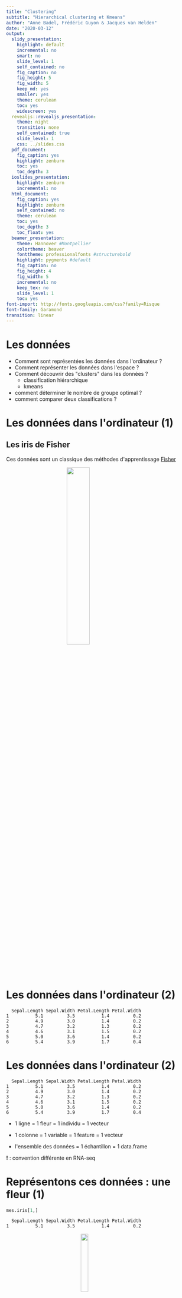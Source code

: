```yaml
---
title: "Clustering"
subtitle: "Hierarchical clustering et Kmeans"
author: "Anne Badel, Frédéric Guyon & Jacques van Helden"
date: "2020-03-12"
output:
  slidy_presentation:
    highlight: default
    incremental: no
    smart: no
    slide_level: 1
    self_contained: no
    fig_caption: no
    fig_height: 5
    fig_width: 5
    keep_md: yes
    smaller: yes
    theme: cerulean
    toc: yes
    widescreen: yes
  revealjs::revealjs_presentation:
    theme: night
    transition: none
    self_contained: true
    slide_level: 1
    css: ../slides.css
  pdf_document:
    fig_caption: yes
    highlight: zenburn
    toc: yes
    toc_depth: 3
  ioslides_presentation:
    highlight: zenburn
    incremental: no
  html_document:
    fig_caption: yes
    highlight: zenburn
    self_contained: no
    theme: cerulean
    toc: yes
    toc_depth: 3
    toc_float: yes
  beamer_presentation:
    theme: Hannover #Montpellier
    colortheme: beaver
    fonttheme: professionalfonts #structurebold
    highlight: pygments #default
    fig_caption: no
    fig_height: 4
    fig_width: 5
    incremental: no
    keep_tex: no
    slide_level: 1
    toc: yes
font-import: http://fonts.googleapis.com/css?family=Risque
font-family: Garamond
transition: linear
---
```







# Les données

- Comment sont représentées les données dans l'ordinateur ?
- Comment représenter les données dans l'espace ?
- Comment découvrir des "clusters" dans les données ?
  - classification hiérarchique
  - kmeans
- comment déterminer le nombre de groupe optimal ?
- comment comparer deux classifications ?

# Les données dans l'ordinateur (1)

## Les iris de Fisher 
Ces données sont un classique des méthodes d'apprentissage [Fisher](https://onlinelibrary.wiley.com/doi/epdf/10.1111/j.1469-1809.1936.tb02137.x)

<img src="img/iris_petal_sepal.png" width="35%" style="display: block; margin: auto;" />

# Les données dans l'ordinateur (2)


```
  Sepal.Length Sepal.Width Petal.Length Petal.Width
1          5.1         3.5          1.4         0.2
2          4.9         3.0          1.4         0.2
3          4.7         3.2          1.3         0.2
4          4.6         3.1          1.5         0.2
5          5.0         3.6          1.4         0.2
6          5.4         3.9          1.7         0.4
```

# Les données dans l'ordinateur (2)


```
  Sepal.Length Sepal.Width Petal.Length Petal.Width
1          5.1         3.5          1.4         0.2
2          4.9         3.0          1.4         0.2
3          4.7         3.2          1.3         0.2
4          4.6         3.1          1.5         0.2
5          5.0         3.6          1.4         0.2
6          5.4         3.9          1.7         0.4
```

- 1 ligne = 1 fleur = 1 individu = 1 vecteur

- 1 colonne = 1 variable = 1 feature = 1 vecteur

- l'ensemble des données = 1 échantillon = 1 data.frame

**!** : convention différente en RNA-seq

# Représentons ces données : une fleur (1)


```r
mes.iris[1,]
```

```
  Sepal.Length Sepal.Width Petal.Length Petal.Width
1          5.1         3.5          1.4         0.2
```

<img src="img/440px-Iris_versicolor_3.jpg" width="20%" style="display: block; margin: auto;" />

Comment représenter cette fleur ?

- par un point !

Dans quel espace de réprésentation ?

# Représentons ces données : une fleur (2)


```r
plot(mes.iris[1,1:2])
```

<img src="figures/irisDeFisher_unnamed-chunk-5-1.png" width="40%" style="display: block; margin: auto;" />

Dans le plan, un point de coordonnées :

- x = 5.1
- y = 3.5

représenté par un vecteur $v2 = ($ 5.1 $,$ 3.5$)$ dans $\mathbb{R}^2$

# Représentons ces données : une fleur (3) 



Dans l'espace, un point de coordonnées :

- x = 5.1
- y = 3.5
- z = 1.4

<img src="img/fleur3D.png" width="40%" style="display: block; margin: auto;" />

représenté par un vecteur $v3 = ($ 5.1 $,$ 3.5 $,$ 1.4$)$ dans $\mathbb{R}^3$

# Représentons ces données : toutes les fleurs (4)

= un nuage de points dans un espace à 4 dimensions

  - chaque point est représenté par un vecteur dans $\mathbb{R}^4$
  - le nuage de points est représenté par une matrice à n et p (= 4 dimensions)
    + n = nombre de lignes = nombre d'individus = taille de l'échantillon
    + p = nombre de colonnes = nombre de variables décrivant l'échantillon

= PAS de représentation possible (pour l'instant)


# Représentons ces données : une variable à la fois (1)

<img src="figures/irisDeFisher_unnamed-chunk-8-1.png" width="60%" style="display: block; margin: auto;" />

# Représentons ces données : deux variables à la fois (2)

<img src="figures/irisDeFisher_unnamed-chunk-9-1.png" width="50%" style="display: block; margin: auto;" />

# Il faut tenir compte de toutes les dimensions

c'est à dire de toutes les variables à notre disposition

# Clustering et classification (termes anglais)

On a une **information** sur nos données

- variables quantitatives = vecteur de réels
 
**Clustering** : on cherche à mettre en évidence des groupes dans les données

- le clustering appartient aux méthodes dites **non supervisées**, ou descriptives

# Clustering et classification (termes anglais)

On a une **information** sur nos données

**Clustering** : on cherche à mettre en évidence des groupes dans les données

**Classification** :

- on connaît le partitionnement de notre jeu de données
    
  + variables quantitatives = vecteur de réels
  + ET
  + variable qualitative = groupe (cluster) d'appartenance = vecteurs de entiers / niveau d'un facteur
  + on cherche à prédire le groupe (la classe) de nouvelles données

- la classification appartient aux méthodes dites **supervisées**, ou prédictives

# Clustering

<div class="figure" style="text-align: center">
<img src="img/figure1.png" alt="données simulées : y a-t-il des groupes ?" width="45%" />
<p class="caption">données simulées : y a-t-il des groupes ?</p>
</div>


# Géométrie et distances (1)

On considère les données comme des points de $\mathbb{R}^n$ 

<img src="figures/irisDeFisher_unnamed-chunk-10-1.png" width="30%" style="display: block; margin: auto;" />

$\mathbb{R}^n$ : espace Euclidien à $n$ dimensions, où 

- chaque dimension représente une des variables observées;
- un individu est décrit comme un vecteur à $n$ valeurs, qui correspond à un point dans cet espace. 

# Géométrie et distances (2)

On considère les données comme des points de $R^n$ (*)

- géométrie donnée par distances
- distances = dissimilarités imposées par le problème
- dissimilarités $\longrightarrow$ permettent visualisation de l'ensemble des points

<img src="figures/irisDeFisher_unnamed-chunk-11-1.png" width="30%" style="display: block; margin: auto;" />

# Géométrie et distances (3)

Sur la base d'une distance (souvent euclidienne)

- Clustering :

  + Méthode agglomérative ou hierarchical clustering
  + Moyennes mobiles ou K-means : séparation optimale des groupes connaissant le nombre de groupes

# Distances

Définition d'une distance : fonction positive de deux variables

1. $d(x,y) \ge 0$
2. $d(x,y) = d(y,x)$
3. $d(x,y) = 0 \Longleftrightarrow x = y$
4. **Inégalité triangulaire :** $d(x,z) \le$ d(x,y)+d(y,z)

Si 1,2,3 : dissimilarité

# Distance euclidienne

- distance euclidienne ou distance $L_2$:
  $d(x,y)=\sqrt{\sum_i (x_i-y_i)^2}$

# Distance euclidienne et distance de corrélation

<img src="figures/irisDeFisher_cor_vs_euclidian_dist-1.png" width="80%" style="display: block; margin: auto;" />

<table>
 <thead>
  <tr>
   <th style="text-align:left;">   </th>
   <th style="text-align:center;"> distance euclidienne </th>
   <th style="text-align:center;"> coefficient de corrélation </th>
   <th style="text-align:center;"> distance de corrélation </th>
  </tr>
 </thead>
<tbody>
  <tr>
   <td style="text-align:left;"> A - B </td>
   <td style="text-align:center;"> 4.85 </td>
   <td style="text-align:center;"> 0.93 </td>
   <td style="text-align:center;"> 0.07 </td>
  </tr>
  <tr>
   <td style="text-align:left;"> A - C </td>
   <td style="text-align:center;"> 5.59 </td>
   <td style="text-align:center;"> -0.53 </td>
   <td style="text-align:center;"> 1.53 </td>
  </tr>
  <tr>
   <td style="text-align:left;"> B - C </td>
   <td style="text-align:center;"> 1.03 </td>
   <td style="text-align:center;"> -0.67 </td>
   <td style="text-align:center;"> 1.67 </td>
  </tr>
</tbody>
</table>


# Avec R (1) : distance entre deux individus 

- on utilise la fonction `dist()` avec l'option `method = "euclidean", "manhattan", ...` 

<table>
<tbody>
  <tr>
   <td style="text-align:right;"> 2.24 </td>
   <td style="text-align:right;"> 1.48 </td>
   <td style="text-align:right;"> 3.24 </td>
   <td style="text-align:right;"> 4.36 </td>
   <td style="text-align:right;"> 2.53 </td>
  </tr>
  <tr>
   <td style="text-align:right;"> 2.49 </td>
   <td style="text-align:right;"> 3.19 </td>
   <td style="text-align:right;"> 3.00 </td>
   <td style="text-align:right;"> 3.79 </td>
   <td style="text-align:right;"> 3.05 </td>
  </tr>
</tbody>
</table>

distance euclidienne : 4.04

distance de manhattan = 10.68

# Avec R (2) : distance entre individus d'un nuage de points 

- distance euclidienne

```
      41  101  144   77
101 5.35               
144 5.34 0.56          
77  4.15 1.77 1.48     
74  3.75 1.92 1.82 0.73
```

- distance de corrélation : $d = 1-r$

```
        41    101    144     77
101 0.5149                     
144 0.4428 0.0058              
77  0.2965 0.0453 0.0199       
74  0.3125 0.0316 0.0149 0.0052
```

# Avec R (3) : distance entre variables décrivant le nuage de points 


```
             Sepal.Length Sepal.Width Petal.Length
Sepal.Width         1.598                         
Petal.Length        0.115       1.418             
Petal.Width         0.243       1.076        0.064
```

# Distances entre groupes (1)

<img src="figures/irisDeFisher_group_distances_1-1.png" width="60%" style="display: block; margin: auto;" />

# Distances entre groupes (2)

- **Single linkage** : élements les plus proches des 2 groupes

$$D(C_1,C_2) = \min_{i \in C_1, j \in C_2} D(x_i, x_j)$$
  
- **Complete linkage** : éléments les plus éloignés des 2 groupes

$$D(C_1,C_2) = \max_{i \in C_1, j \in C_2} D(x_i, x_j)$$

- **Average linkage** : distance moyenne

$$D(C_1,C_2) = \frac{1}{N_1 N_2} \sum_{i \in C_1, j \in C_2} D(x_i, x_j)$$
  
- **Ward**

$d^2(C_i,C_j) = I_{intra}(C_i \cup C_j)-I_{intra}(C_i)-I_{intra}(C_j)$

$D(C_1,C_2) = \sqrt{\frac{N_1N_2}{N_1 + N_2}} \| m_1 -m_2 \|$

# Distances entre groupes (4)

<img src="img/groupes.png" width="80%" style="display: block; margin: auto;" />

# Les données

Revenons à nos iris de Fisher


# Visualisation des données

On peut ensuite essayer de visualiser les données

  - par un `plot` (**!** ne pas faire si "grosses" données)
  

```r
plot(mes.iris, col = "grey", las = 1)
```

<img src="figures/irisDeFisher_plot_4variables-1.png" width="40%" style="display: block; margin: auto;" />


# Préparation des données (1) : variables de variance nulle


```r
iris.var <- apply(mes.iris, 2, var)
kable(iris.var, digits = 3, col.names = "Variance")
```

<table>
 <thead>
  <tr>
   <th style="text-align:left;">   </th>
   <th style="text-align:right;"> Variance </th>
  </tr>
 </thead>
<tbody>
  <tr>
   <td style="text-align:left;"> Sepal.Length </td>
   <td style="text-align:right;"> 0.686 </td>
  </tr>
  <tr>
   <td style="text-align:left;"> Sepal.Width </td>
   <td style="text-align:right;"> 0.190 </td>
  </tr>
  <tr>
   <td style="text-align:left;"> Petal.Length </td>
   <td style="text-align:right;"> 3.116 </td>
  </tr>
  <tr>
   <td style="text-align:left;"> Petal.Width </td>
   <td style="text-align:right;"> 0.581 </td>
  </tr>
</tbody>
</table>

```r
sum(apply(mes.iris, 2, var) == 0)
```

```
[1] 0
```

# Préparation des données (2) : "Normalisation"

Afin de pouvoir considérer que toutes les variables sont à la même échelle, il est parfois nécessaire de standardiser les données.

- soit 

  - en centrant (ramener la moyenne de chaque variable à $0$)
  

```r
mes.iris.centre <- scale(mes.iris, center = TRUE, scale = FALSE)
```

- soit 

  - en centrant (ramener la moyenne de chaque variable $0$)
  - et mettant à l'échelle (ramener la variance de chaque variable à $1$)


```r
mes.iris.scaled <- scale(mes.iris, center = TRUE, scale = TRUE)
```

- soit en effectuant une transformation des variables, par exemple transformation logarithmique

# On peut visuellement regarder l'effet de la standardisation

- par des boîtes à moustaches (boxplot)

# Centrage sur la moyenne ou la médiane

<img src="figures/irisDeFisher_data_centring-1.png" width="70%" style="display: block; margin: auto;" />

# Mise à l'échelle écart-type ou intervalle interquartile

<img src="figures/irisDeFisher_data_scaling-1.png" width="70%" style="display: block; margin: auto;" />

# Standardisation : centrage et mise à l'échelle

<img src="figures/irisDeFisher_standardization-1.png" width="70%" style="display: block; margin: auto;" />

# La matrice de distance euclidienne



<img src="figures/irisDeFisher_levelplot_euclidian-1.png" width="70%" style="display: block; margin: auto;" />

# La matrice de distance de corrélation

<img src="figures/irisDeFisher_levelplot_cor-1.png" width="70%" style="display: block; margin: auto;" />

# La classification hiérarchique : principe

**classification hiérarchique** : mettre en évidence des liens hiérachiques entre les individus

- classification hiérarchique **ascendante** : partir des individus pour arriver à des classes / cluster
- classification hiérarchique **descendante** : partir d'un groupe qu'on subdivise en sous-groupes /clusters jusqu'à arriver à des individus.

# Notion importante, cf distances

- ressemblance entre individus = distance

  - euclidienne
  - corrélation
- ressemblance entre groupes d'invidus = critère d'aggrégation

  - lien simple
  - lien complet
  - lien moyen
  - critère de Ward

# L'algorithme : étape 1

- départ : n individus = n clusters distincts
- calcul des distances entre tous les individus

  +  choix de la métrique à utiliser en fonction du type de données

- regroupement des 2 individus les plus proches => (n-1) clusters

# au départ

<img src="img/hclust1.png" width="90%" style="display: block; margin: auto;" />


# identification des individus les plus proches

<img src="img/hclust2.png" width="90%" style="display: block; margin: auto;" />


# construction du dendrogramme

<img src="img/hclust3.png" width="90%" style="display: block; margin: auto;" />

# étape j :

- calcul des dissemblances entre chaque groupe obtenu à l'étape $(j-1)$

- regroupement des deux groupes les plus proches => $(n-j)$ clusters
  
# calcul des nouveaux représentants 'BE' et 'CD'

<img src="img/hclust4.png" width="90%" style="display: block; margin: auto;" />

# calcul des distances de l'individu restant 'A' aux points moyens

<img src="img/hclust5.png" width="90%" style="display: block; margin: auto;" />


# A est plus proche de ...

<img src="img/hclust6.png" width="90%" style="display: block; margin: auto;" />

# dendrogramme

<img src="img/hclust7.png" width="90%" style="display: block; margin: auto;" />

# pour finir

<img src="img/hclust8.png" width="90%" style="display: block; margin: auto;" />

---

- à l'étape $(n-1)$, tous les individus sont regroupés dans un même cluster

# dendrogramme final

<img src="img/hclust9.png" width="70%" style="display: block; margin: auto;" />

# Je ne fais pas attention à ce que je fais ...

... c'est à dire aux options des fonctions `dist()` et `hclust()`

<img src="figures/irisDeFisher_dont_care-1.png" width="60%" style="display: block; margin: auto;" />

<img src="figures/irisDeFisher_dont_care_norm-1.png" width="60%" style="display: block; margin: auto;" />


```r
par(mfrow = c(2, 1))
plot(iris.hclust, hang = -1, cex = 0.5, main = "Données brutes")
plot(iris.scale.hclust, hang = -1, cex = 0.5, main = "Normalisées")
```

<img src="figures/irisDeFisher_dont_care_raw_vs_norm-1.png" width="80%" style="display: block; margin: auto;" />

# En utilisant une autre métrique

<img src="figures/irisDeFisher_hclust_euclidian_vs_manhattan-1.png" width="80%" style="display: block; margin: auto;" />

# En utilisant un autre critère d'aggrégation

<img src="figures/irisDeFisher_linkage_rule-1.png" width="80%" style="display: block; margin: auto;" />

---

# En conclusion

- Faire attention au données

  + données manquantes
  + données invariantes
  + données normalisées
  
- Choisir la distance et le critère d'aggrégation adaptés à nos données

---

# Les heatmap


```r
pheatmap::pheatmap(mes.iris, clustering.method = "ward.D2")
```

<img src="figures/irisDeFisher_pheatmap-1.png" width="60%" style="display: block; margin: auto;" />

```r
pheatmap::pheatmap(mes.iris.scaled, clustering.method = "ward.D2")
```

<img src="figures/irisDeFisher_pheatmap-2.png" width="60%" style="display: block; margin: auto;" />

```r
pheatmap::pheatmap(mes.iris, scale = "column", clustering.method = "ward.D2")
```

<img src="figures/irisDeFisher_pheatmap-3.png" width="60%" style="display: block; margin: auto;" />

```r
pheatmap::pheatmap(mes.iris, scale = "row", clustering.method = "ward.D2")
```

<img src="figures/irisDeFisher_pheatmap-4.png" width="60%" style="display: block; margin: auto;" />

# Les k-means

Les individus dans le plan

<img src="img/kmeans0.png" width="80%" style="display: block; margin: auto;" />

=> faire apparaitres des classes / des clusters

# L'algorithme

## étape 1 :

- $k$ centres provisoires tirés au hasard
- $k$ clusters créés à partir des centres en regroupant les individus les plus proches de chaque centre
- obtention de la partition $P_0$ 

---

## Choix des centres provisoires 

<img src="img/kmeans1.png" width="80%" style="display: block; margin: auto;" />


---

## Calcul des distances aux centres provisoires 

<img src="img/kmeans2.png" width="80%" style="display: block; margin: auto;" />

---

## Affectation à un cluster

<img src="img/kmeans3.png" width="80%" style="display: block; margin: auto;" />

---

## Calcul des nouveaux centres de classes

## Etape j :

- construction des centres de gravité des k clusters construits à l’étape $(j-1)$

- $k$ nouveaux clusters créés à partir des nouveaux centres suivant la même règle qu’à l’étape $0$

- obtention de la partition $P_j$

<img src="img/kmeans4.png" width="80%" style="display: block; margin: auto;" />

---

## Fin : 

- l’algorithme converge vers une partition stable

## Arrêt : 

- lorsque la partition reste la même, ou lorsque la variance intra-cluster ne décroit plus, ou lorsque le nombre maximal d’itérations est atteint.

<img src="img/kmeans5.png" width="80%" style="display: block; margin: auto;" />

---

## Un premier k-means en 5 groupes


```r
iris.scale.kmeans5 <- kmeans(mes.iris.scaled, center=5)
iris.scale.kmeans5
```

```
K-means clustering with 5 clusters of sizes 23, 48, 34, 16, 29

Cluster means:
  Sepal.Length Sepal.Width Petal.Length Petal.Width
1   -0.3516137  -1.3285553    0.1026061  0.01228268
2    0.3804044  -0.3896455    0.6067908  0.56390985
3   -1.1924784   0.4015443   -1.3090939 -1.26089024
4   -0.6259564   1.8042613   -1.2826445 -1.22905673
5    1.3926646   0.2323817    1.1567451  1.21327591

Clustering vector:
  [1] 3 3 3 3 4 4 3 3 3 3 4 3 3 3 4 4 4 3 4 4 3 4 3 3 3 3 3 3 3 3 3 3 4 4 3 3 4 4 3 3 3 3 3 3 4 3 4 3 4 3 5 2 5 1 2 2 2 1 2 1 1 2 1 2 1 2 2 1 1 1 2 2 2 2 2 2 2 2 2 1 1 1 1 2 2 2 2 1 2 1 1 2 1 1 1 2 2 2 1 1 5 2 5 2 5 5 1 5 2 5 5 2 5 2 2 5 2 5 5 1 5 2 5 2 5 5 2 2 2 5 5 5 2 2 2 5 5 2 2 5 5 5 2 5 5 5 2
[148] 2 5 2

Within cluster sum of squares by cluster:
[1] 13.68659 27.83013 15.97485  6.45758 26.89129
 (between_SS / total_SS =  84.8 %)

Available components:

[1] "cluster"      "centers"      "totss"        "withinss"     "tot.withinss" "betweenss"    "size"         "iter"         "ifault"      
```

# Comment déterminer le nombre de clusters ? (1)

Ces méthodes non supervisées, sont sans *a priori* sur la structure, le nombre de groupe, des données.

rappel : un cluster est composé

- d'individus qui se ressemblent
- d'individus très différents des individus de ceux des autres clusters


# Comment déterminer le nombre de clusters ? (2)
  
- si les individus d’un même cluster sont proches

  - homogénéité maximale à l’intérieur de chaque cluster => variance intra faible

- si les individus de 2 clusters différents sont éloignés => variance inter forte

  - hétérogénéité maximale entre chaque cluster
    
# Comment déterminer le nombre de clusters ? avec la classification hiérarchique

La coupure de l’arbre à un niveau donné construit une partition. la coupure doit se faire :

- après les agrégations correspondant à des valeurs peu élevées de l’indice

- avant les agrégations correspondant à des niveaux élevés de l’indice, qui dissocient les groupes bien distincts dans la population.

---


```r
plot(iris.scale.hclust.ward, hang = -1, cex = 0.5)
```

<img src="figures/irisDeFisher_plot_iris_ward-1.png" width="95%" style="display: block; margin: auto;" />

# Comment déterminer le nombre de clusters ? avec les kmeans

<img src="figures/irisDeFisher_unnamed-chunk-19-1.png" width="50%" style="display: block; margin: auto;" />

# Comparaison des résultats des deux clustering

- par une table

<table>
<tbody>
  <tr>
   <td style="text-align:center;"> 29 </td>
   <td style="text-align:center;"> 0 </td>
   <td style="text-align:center;"> 0 </td>
  </tr>
  <tr>
   <td style="text-align:center;"> 4 </td>
   <td style="text-align:center;"> 16 </td>
   <td style="text-align:center;"> 0 </td>
  </tr>
  <tr>
   <td style="text-align:center;"> 0 </td>
   <td style="text-align:center;"> 5 </td>
   <td style="text-align:center;"> 25 </td>
  </tr>
  <tr>
   <td style="text-align:center;"> 0 </td>
   <td style="text-align:center;"> 0 </td>
   <td style="text-align:center;"> 45 </td>
  </tr>
  <tr>
   <td style="text-align:center;"> 0 </td>
   <td style="text-align:center;"> 0 </td>
   <td style="text-align:center;"> 26 </td>
  </tr>
</tbody>
</table>

# Pros et cons des différents algorithmes

| Algorithme | Pros | Cons |
|-------------|------------------------------|------------------------|
| **Hiérarchique** | L'arbre reflète la nature imbriquée de tous les sous-clusters | Complexité quadratique (mémoire et temps de calcul) $\rightarrow$ quadruple chaque fois qu'on double le nombre d'individus  |
| | Permet une visualisation couplée dendrogramme (groupes) + heatmap (profils individuels) | |
| | Choix a posteriori du nombre de clusters | |
| **K-means** | Rapide (linéaire en temps), peut traiter des jeux de données énormes (centaines de milliers de pics ChIP-seq) | Positions initiales des centres est aléatoire $\rightarrow$ résultats changent d'une exécution à l'autre |
| | | Distance euclidienne (pas appropriée pour transcriptome par exemple) |

# Visualisation des données - coloration par espèces


```r
species.colors <- c(setosa = "#BB44DD", virginica = "#AA0044", versicolor = "#4400FF")
plot(mes.iris, col = species.colors[iris$Species], cex = 0.7)
```

<img src="figures/irisDeFisher_plot_4variables_variety-1.png" width="50%" style="display: block; margin: auto;" />

# Supplementary materials

POUR ALLER PLUS LOIN

# Distances utilisées dans R (1)

- distance euclidienne ou distance $L_2$:
  $d(x,y)=\sqrt{\sum_i (x_i-y_i)^2}$
  
- distance de manahattan ou distance $L_1$:
  $d(x,y)=\sum_i |x_i-y_i|$
    
- distance du maximum ou L-infinis, $L_\infty$:
  $d(x,y)=\max_i |x_i-y_i|$
    
<img src="img/distance.png" width="50%" style="display: block; margin: auto;" />


# Distances utilisées dans R (2)

- distance de Minkowski $l_p$:
$$d(x,y)=\sqrt[p]{\sum_i (|x_i-y_i|^p}$$

- distance de Canberra (x et y valeurs positives):
$$d(x,y)=\sum_i \frac{x_i-y_i}{x_i+y_i}$$

- distance binaire ou distance de Jaccard ou Tanimoto: proportion de propriétés communes



  
**Note** : lors du TP, sur les données d'expression RNA-seq, nous utiliserons le **coefficient de corrélation de Spearman** et la distance dérivée, $d_c = 1-r$

# Autres distances non géométriques (pour information)

Utilisées en bio-informatique:

- Distance de **Hamming**: nombre de remplacements de caractères (substitutions)

- Distance de **Levenshtein**: nombre de substitutions, insertions, deletions entre deux chaînes de caractères

$$d("BONJOUR", "BONSOIR")=2$$

- Distance d'**alignements**: distances de Levenshtein avec poids (par ex. matrices BLOSSUM)

- Distances d'**arbre** (Neighbor Joining)

- Distances **ultra-métriques** (phylogénie UPGMA)


# Distances plus classiques en génomique

Il existe d'autres mesures de distances, plus ou moins adaptées à chaque problématique :

- **Jaccard** (comparaison d'ensembles): $J_D = \frac{A \cap B}{A \cup B}$

- Distance du $\chi^2$ (comparaison de tableau d'effectifs)

Ne sont pas des distances, mais indices de dissimilarité :

- **Bray-Curtis** (en écologie, comparaison d'abondance d'espèces)
- **Jensen-Shannon** (comparaison de distributions)
# Distance avec R : indice de Jaccard

- ou pour des distances particulières, par exemple l'indice de Jaccard :
<table>
<tbody>
  <tr>
   <td style="text-align:left;"> v.a </td>
   <td style="text-align:center;"> 0 </td>
   <td style="text-align:center;"> 1 </td>
   <td style="text-align:center;"> 0 </td>
   <td style="text-align:center;"> 0 </td>
   <td style="text-align:center;"> 0 </td>
   <td style="text-align:center;"> 0 </td>
   <td style="text-align:center;"> 0 </td>
  </tr>
  <tr>
   <td style="text-align:left;"> v.b </td>
   <td style="text-align:center;"> 0 </td>
   <td style="text-align:center;"> 1 </td>
   <td style="text-align:center;"> 0 </td>
   <td style="text-align:center;"> 0 </td>
   <td style="text-align:center;"> 0 </td>
   <td style="text-align:center;"> 1 </td>
   <td style="text-align:center;"> 0 </td>
  </tr>
  <tr>
   <td style="text-align:left;"> v.c </td>
   <td style="text-align:center;"> 0 </td>
   <td style="text-align:center;"> 1 </td>
   <td style="text-align:center;"> 0 </td>
   <td style="text-align:center;"> 0 </td>
   <td style="text-align:center;"> 0 </td>
   <td style="text-align:center;"> 0 </td>
   <td style="text-align:center;"> 0 </td>
  </tr>
</tbody>
</table>

```
          v.a       v.b
v.b 0.3333333          
v.c 0.0000000 0.3333333
```

# Comparaison de clustering: Rand Index

Mesure de similarité entre deux clustering

à partir du nombre de fois que les classifications sont d'accord

$$R=\frac{m+s}{t}$$

- m=nombre de paires dans la même classe dans les deux classifications
- s=nombre de paires séparées dans les deux classifications
- t=nombre de paires totales

# Comparaison de clustering: Adjusted Rand Index

$$ ARI=\frac{RI-Expected RI}{Max RI -Expected RI}$$

- ARI=RI normalisé
- Prend en compte la taille des classes
- ARI=1 pour classification identique
- ARI $\simeq$ 0 pour classification aléatoire (peut être <0)
- Adapté pour nombre de classe différent entre les deux classifications
et taille de classe différente


# Comparaison de clustering: Rand Index

Mesure de similarité entre deux clustering

à partir du nombre de fois que les classifications sont d'accord

$$R=\frac{m+s}{t}$$

- m = nombre de paires dans la même classe dans les deux classifications
- s = nombre de paires séparées dans les deux classifications
- t = nombre de paires totales

# Comparaison de clustering: Adjusted Rand Index

$$ ARI=\frac{RI-Expected RI}{Max RI -Expected RI}$$

- ARI=RI normalisé
- Prend en compte la taille des classes
- ARI=1 pour classification identique
- ARI $\simeq$ 0 pour classification aléatoire (peut être <0)
- Adapté pour nombre de classe différent entre les deux classifications
et taille de classe différente

# Comparaison des résultats des deux classifications

- rand index et adjusted rand index

```r
clues::adjustedRand(cluster.hclust5, cluster.kmeans3)
```

```
     Rand        HA        MA        FM   Jaccard 
0.7020134 0.3855580 0.3924977 0.6118291 0.3931110 
```


---


```r
## Print the complete list of libraries + versions used in this session
sessionInfo()
```

```
R version 3.6.1 (2019-07-05)
Platform: x86_64-apple-darwin15.6.0 (64-bit)
Running under: macOS Mojave 10.14.6

Matrix products: default
BLAS:   /Library/Frameworks/R.framework/Versions/3.6/Resources/lib/libRblas.0.dylib
LAPACK: /Library/Frameworks/R.framework/Versions/3.6/Resources/lib/libRlapack.dylib

locale:
[1] en_US.UTF-8/en_US.UTF-8/en_US.UTF-8/C/en_US.UTF-8/en_US.UTF-8

attached base packages:
[1] stats     graphics  grDevices utils     datasets  methods   base     

other attached packages:
 [1] pheatmap_1.0.12    vegan_2.5-6        lattice_0.20-38    permute_0.9-5      rgl_0.100.30       RColorBrewer_1.1-2 clues_0.6.2.2      FactoMineR_2.3     kableExtra_1.1.0   knitr_1.28        

loaded via a namespace (and not attached):
 [1] ggrepel_0.8.1           Rcpp_1.0.2              assertthat_0.2.1        zeallot_0.1.0           digest_0.6.21           mime_0.7                R6_2.4.0                backports_1.1.5         evaluate_0.14           highr_0.8               httr_1.4.1              ggplot2_3.2.1          
[13] pillar_1.4.2            rlang_0.4.0             lazyeval_0.2.2          rstudioapi_0.10         miniUI_0.1.1.1          Matrix_1.2-17           rmarkdown_1.16          splines_3.6.1           webshot_0.5.1           readr_1.3.1             stringr_1.4.0           htmlwidgets_1.5.1      
[25] munsell_0.5.0           shiny_1.4.0             compiler_3.6.1          httpuv_1.5.2            xfun_0.10               pkgconfig_2.0.3         mgcv_1.8-29             htmltools_0.4.0         flashClust_1.01-2       tidyselect_0.2.5        tibble_2.1.3            viridisLite_0.3.0      
[37] crayon_1.3.4            dplyr_0.8.3             later_1.0.0             MASS_7.3-51.4           leaps_3.1               grid_3.6.1              nlme_3.1-141            jsonlite_1.6            xtable_1.8-4            gtable_0.3.0            magrittr_1.5            scales_1.0.0           
[49] stringi_1.4.3           promises_1.1.0          scatterplot3d_0.3-41    xml2_1.2.2              vctrs_0.2.0             tools_3.6.1             manipulateWidget_0.10.0 glue_1.3.1              purrr_0.3.2             hms_0.5.1               crosstalk_1.0.0         parallel_3.6.1         
[61] fastmap_1.0.1           yaml_2.2.0              colorspace_1.4-1        cluster_2.1.0           rvest_0.3.4            
```


----

## ... par une projection sur une ACP


```r
par(mfrow = c(1,2))
biplot(prcomp(mes.iris), las = 1, cex = 0.7,
       main = "Données non normalisées")
biplot(prcomp(mes.iris, scale = TRUE), las = 1, cex = 0.7,
       main = "Données normalisées")
```

<img src="figures/irisDeFisher_unnamed-chunk-23-1.png" width="90%" style="display: block; margin: auto;" />

*****

# Cas d'étude : TCGA Breast Invasive Cancer (BIC)

- Présentation du cas d'étude (Jacques van Helden A COMPLETER)

# TP : analyse de données d'expression

- TP clustering : 
[[html](TP_clustering.html)]
[[pdf](TP_clustering.pdf)]
[[Rmd](https://raw.githubusercontent.com/DU-Bii/module-3-Stat-R/master/seance_4/TP_clustering.Rmd)]

- Première partie : chargement des données

---

Contact: <anne.badel@univ-paris-diderot.fr>
